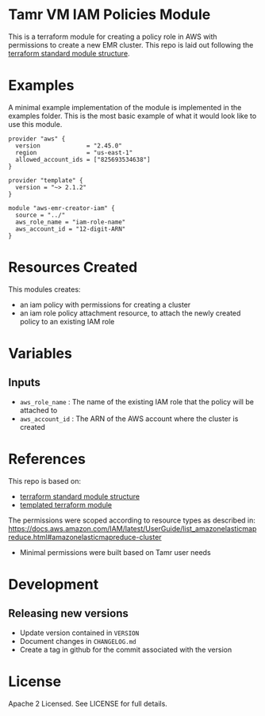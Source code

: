 # Tamr VM IAM Policies Module
This is a terraform module for creating a policy role in AWS with permissions to create a new EMR cluster.
This repo is laid out following the [terraform standard module structure](https://www.terraform.io/docs/modules/index.html#standard-module-structure).

# Examples
A minimal example implementation of the module is implemented in the examples folder.
This is the most basic example of what it would look like to use this module.
```
provider "aws" {
  version             = "2.45.0"
  region              = "us-east-1"
  allowed_account_ids = ["825693534638"]
}

provider "template" {
  version = "~> 2.1.2"
}

module "aws-emr-creator-iam" {
  source = "../"
  aws_role_name = "iam-role-name"
  aws_account_id = "12-digit-ARN"
}
```

# Resources Created
This modules creates:
* an iam policy with permissions for creating a cluster
* an iam role policy attachment resource, to attach the newly created policy to an existing IAM role

# Variables
## Inputs
* `aws_role_name` : The name of the existing IAM role that the policy will be attached to
* `aws_account_id` : The ARN of the AWS account where the cluster is created


# References
This repo is based on:
* [terraform standard module structure](https://www.terraform.io/docs/modules/index.html#standard-module-structure)
* [templated terraform module](https://github.com/tmknom/template-terraform-module)

The permissions were scoped according to resource types as described in: https://docs.aws.amazon.com/IAM/latest/UserGuide/list_amazonelasticmapreduce.html#amazonelasticmapreduce-cluster
* Minimal permissions were built based on Tamr user needs

# Development
## Releasing new versions
* Update version contained in `VERSION`
* Document changes in `CHANGELOG.md`
* Create a tag in github for the commit associated with the version

# License
Apache 2 Licensed. See LICENSE for full details.
